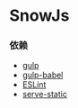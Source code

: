 # SnowJs

### 依赖
* [gulp](https://www.npmjs.com/package/gulp)
* [gulp-babel](https://github.com/babel/gulp-babel)
* [ESLint](http://eslint.org/)
* [serve-static](https://github.com/expressjs/serve-static)